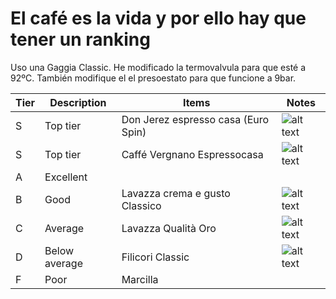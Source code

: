 # El café es la vida y por ello hay que tener un ranking

Uso una Gaggia Classic. He modificado la termovalvula para que esté a 92ºC.
También modifique el el presoestato para que funcione a 9bar.

| Tier | Description   | Items                               | Notes                                                                                                                                              |
|------|---------------|-------------------------------------|----------------------------------------------------------------------------------------------------------------------------------------------------|
| S    | Top tier      | Don Jerez espresso casa (Euro Spin) | ![alt text](https://www.eurospin.it/wp-content/uploads/5-6.jpg)                                                                                    |
| S    | Top tier      | Caffé Vergnano Espressocasa         | ![alt text](https://www.caffevergnano.es/wp-content/uploads/2022/05/espresso-casa-500x500.jpg)                                                                                    |
| A    | Excellent     |                                     |                                                                                                                                                    |
| B    | Good          | Lavazza crema e gusto Classico      | ![alt text](https://m.media-amazon.com/images/I/71UAJwk9txL.jpg)                                                                                   |
| C    | Average       | Lavazza Qualità Oro                 | ![alt text](https://espressoblue.com/767-home_default/ground-coffee-lavazza-qualita-oro.jpg)                                                       |
| D    | Below average | Filicori Classic                    | ![alt text](https://data.promoqui.it/offers/images/056/102/505/medium/crop_66a17f45-4a24-40fa-b879-000a43be90da_big_20240725002511.jpg?1721910647) |
| F    | Poor          | Marcilla                            |                                                                                                                                                    |